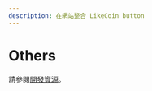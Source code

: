 ```yaml
---
description: 在網站整合 LikeCoin button
---
```


# Others

請參閱[開發資源](https://docs.like.co/developer/likecoin-button)。 

